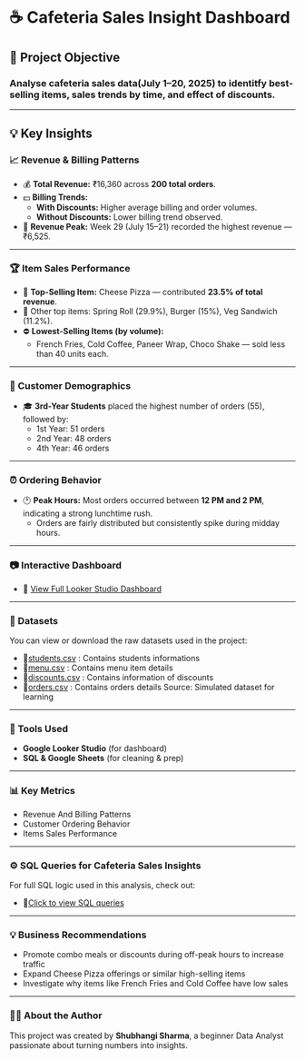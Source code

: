 # ☕ Cafeteria Sales Insight Dashboard
## 📌 Project Objective 
### Analyse cafeteria sales data(July 1–20, 2025) to identitfy best-selling items, sales trends by time, and effect of discounts.
---
## 💡 Key Insights
### 📈 Revenue & Billing Patterns
- 💰 **Total Revenue:** ₹16,360 across **200 total orders**.
- 💵 **Billing Trends:**
  - **With Discounts:** Higher average billing and order volumes.
  - **Without Discounts:** Lower billing trend observed.
- 📆 **Revenue Peak:** Week 29 (July 15–21) recorded the highest revenue — ₹6,525.
---
### 🏆 Item Sales Performance
- 👑 **Top-Selling Item:** Cheese Pizza — contributed **23.5% of total revenue**.
- 🌟 Other top items: Spring Roll (29.9%), Burger (15%), Veg Sandwich (11.2%).
- ⛔ **Lowest-Selling Items (by volume):**
  - French Fries, Cold Coffee, Paneer Wrap, Choco Shake — sold less than 40 units each.
---
### 👥 Customer Demographics
- 🎓 **3rd-Year Students** placed the highest number of orders (55), followed by:
  - 1st Year: 51 orders
  - 2nd Year: 48 orders
  - 4th Year: 46 orders
---
### ⏰ Ordering Behavior
- 🕐 **Peak Hours:** Most orders occurred between **12 PM and 2 PM**, indicating a strong lunchtime rush.
  - Orders are fairly distributed but consistently spike during midday hours.
--- 
### 📷 Interactive Dashboard
- 🔗 [View Full Looker Studio Dashboard](https://lookerstudio.google.com/s/j6NniFQ06us)
 ---
### 📂 Datasets
You can view or download the raw datasets used in the project:
- 📄[students.csv](./data/students.csv) : Contains students informations
- 📄[menu.csv](./data/menu.csv) : Contains menu item details
- 📄[discounts.csv](./data/discounts.csv) : Contains information of discounts
- 📄[orders.csv](./data/orders.csv) : Contains orders details
Source: Simulated dataset for learning
---
### 🔧 Tools Used
- **Google Looker Studio** (for dashboard)
- **SQL & Google Sheets** (for cleaning & prep)
---
### 📊 Key Metrics
- Revenue And Billing Patterns
- Customer Ordering Behavior
- Items Sales Performance
---
### ⚙️ SQL Queries for Cafeteria Sales Insights
For full SQL logic used in this analysis, check out:
- 📄[Click to view SQL queries](./sql_queries.md)
---
### 💡 Business Recommendations
- Promote combo meals or discounts during off-peak hours to increase traffic
- Expand Cheese Pizza offerings or similar high-selling items
- Investigate why items like French Fries and Cold Coffee have low sales
---
### 🙋‍♀️ About the Author
This project was created by **Shubhangi Sharma**, a beginner Data Analyst passionate about turning numbers into insights.


